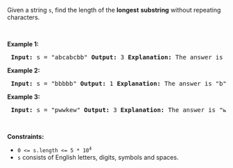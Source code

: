 <p>Given a string <code>s</code>, find the length of the <strong>longest</strong> <span data-keyword="substring-nonempty"><strong>substring</strong></span> without repeating characters.</p>  <p>&nbsp;</p> <p><strong class="example">Example 1:</strong></p>  <pre> <strong>Input:</strong> s = &quot;abcabcbb&quot; <strong>Output:</strong> 3 <strong>Explanation:</strong> The answer is &quot;abc&quot;, with the length of 3. </pre>  <p><strong class="example">Example 2:</strong></p>  <pre> <strong>Input:</strong> s = &quot;bbbbb&quot; <strong>Output:</strong> 1 <strong>Explanation:</strong> The answer is &quot;b&quot;, with the length of 1. </pre>  <p><strong class="example">Example 3:</strong></p>  <pre> <strong>Input:</strong> s = &quot;pwwkew&quot; <strong>Output:</strong> 3 <strong>Explanation:</strong> The answer is &quot;wke&quot;, with the length of 3. Notice that the answer must be a substring, &quot;pwke&quot; is a subsequence and not a substring. </pre>  <p>&nbsp;</p> <p><strong>Constraints:</strong></p>  <ul>  <li><code>0 &lt;= s.length &lt;= 5 * 10<sup>4</sup></code></li>  <li><code>s</code> consists of English letters, digits, symbols and spaces.</li> </ul> 